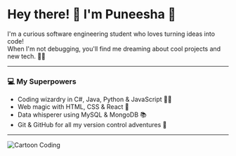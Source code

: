 # Hey there! 👋 I'm Puneesha 💖

I'm a curious software engineering student who loves turning ideas into code!  
When I'm not debugging, you'll find me dreaming about cool projects and new tech. 🚀✨

---

### 💻 My Superpowers

- Coding wizardry in C#, Java, Python & JavaScript 🧙‍♀️  
- Web magic with HTML, CSS & React 🎨  
- Data whisperer using MySQL & MongoDB 📚  
- Git & GitHub for all my version control adventures 🐙  

---

![Cartoon Coding]([https://media.giphy.com/media/L95W4wv8nnb9K/giphy.gif](https://user-images.githubusercontent.com/74038190/240906093-9be4d344-6782-461a-b5a6-32a07bf7b34e.gif))




